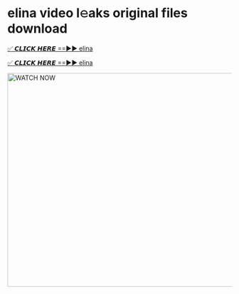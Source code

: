 # elina video l𝚎aks original files download

<p><a href="https://mediafirer.com/elina&ref=titik" rel="nofollow">✅ 𝘾𝙇𝙄𝘾𝙆 𝙃𝙀𝙍𝙀 ==►► elina</a></p>

<p><a href="https://mediafirer.com/elina&ref=titik" rel="nofollow">✅ 𝘾𝙇𝙄𝘾𝙆 𝙃𝙀𝙍𝙀 ==►► elina</a></p>

<p><a rel="nofollow" title="WATCH NOW" href="https://mediafirer.com/elina&ref=titik"><img border="elina" height="480" width="854" title="WATCH NOW" alt="WATCH NOW" src="https://i.imgur.com/WiGg2rx.gif"></a></p>